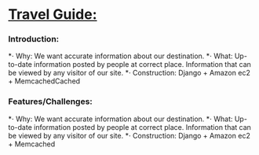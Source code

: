 # [Travel Guide:](http://52.32.187.181:8080/)

### Introduction:
*⋅ Why: We want accurate information about our destination.
*⋅ What: Up-to-date information posted by people at correct place. Information that can be viewed by any visitor of our site. 
*⋅ Construction: Django + Amazon ec2 + MemcachedCached

### Features/Challenges:
*⋅ Why: We want accurate information about our destination.
*⋅ What: Up-to-date information posted by people at correct place. Information that can be viewed by any visitor of our site. 
*⋅ Construction: Django + Amazon ec2 + Memcached